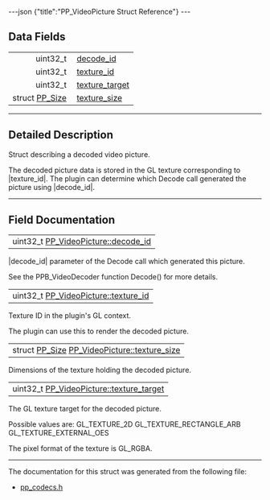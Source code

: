 ---json {"title":"PP\_VideoPicture Struct Reference"} ---

Data Fields
-----------

<table><tbody><tr class="odd"><td style="text-align: right;">uint32_t </td><td><a href="/docs/native-client/pepper_stable/c/struct_p_p___video_picture__0__1#a5745b95f0df115201c6ac1eab564cf2e" class="el">decode_id</a></td></tr><tr class="even"><td style="text-align: right;">uint32_t </td><td><a href="/docs/native-client/pepper_stable/c/struct_p_p___video_picture__0__1#a8ee7a6fdddbf71d429a16f7779af6f0f" class="el">texture_id</a></td></tr><tr class="odd"><td style="text-align: right;">uint32_t </td><td><a href="/docs/native-client/pepper_stable/c/struct_p_p___video_picture__0__1#af73723a3d48c5b8ae027826dccfdc88c" class="el">texture_target</a></td></tr><tr class="even"><td style="text-align: right;">struct <a href="/docs/native-client/pepper_stable/c/struct_p_p___size/" class="el">PP_Size</a> </td><td><a href="/docs/native-client/pepper_stable/c/struct_p_p___video_picture__0__1#aeed32ff6cc3c52d51b0a5179904e5676" class="el">texture_size</a></td></tr></tbody></table>

------------------------------------------------------------------------

<span id="details" class="anchor" style="margin: 0;"></span>

Detailed Description
--------------------

Struct describing a decoded video picture.

The decoded picture data is stored in the GL texture corresponding to |texture\_id|. The plugin can determine which Decode call generated the picture using |decode\_id|.

------------------------------------------------------------------------

Field Documentation
-------------------

<span id="a5745b95f0df115201c6ac1eab564cf2e" class="anchor" style="margin: 0;"></span>

<table><tbody><tr class="odd"><td>uint32_t <a href="/docs/native-client/pepper_stable/c/struct_p_p___video_picture__0__1#a5745b95f0df115201c6ac1eab564cf2e" class="el">PP_VideoPicture::decode_id</a></td></tr></tbody></table>

|decode\_id| parameter of the Decode call which generated this picture.

See the PPB\_VideoDecoder function Decode() for more details.

<span id="a8ee7a6fdddbf71d429a16f7779af6f0f" class="anchor" style="margin: 0;"></span>

<table><tbody><tr class="odd"><td>uint32_t <a href="/docs/native-client/pepper_stable/c/struct_p_p___video_picture__0__1#a8ee7a6fdddbf71d429a16f7779af6f0f" class="el">PP_VideoPicture::texture_id</a></td></tr></tbody></table>

Texture ID in the plugin's GL context.

The plugin can use this to render the decoded picture.

<span id="aeed32ff6cc3c52d51b0a5179904e5676" class="anchor" style="margin: 0;"></span>

<table><tbody><tr class="odd"><td>struct <a href="/docs/native-client/pepper_stable/c/struct_p_p___size/" class="el">PP_Size</a> <a href="/docs/native-client/pepper_stable/c/struct_p_p___video_picture__0__1#aeed32ff6cc3c52d51b0a5179904e5676" class="el">PP_VideoPicture::texture_size</a></td></tr></tbody></table>

Dimensions of the texture holding the decoded picture.

<span id="af73723a3d48c5b8ae027826dccfdc88c" class="anchor" style="margin: 0;"></span>

<table><tbody><tr class="odd"><td>uint32_t <a href="/docs/native-client/pepper_stable/c/struct_p_p___video_picture__0__1#af73723a3d48c5b8ae027826dccfdc88c" class="el">PP_VideoPicture::texture_target</a></td></tr></tbody></table>

The GL texture target for the decoded picture.

Possible values are: GL\_TEXTURE\_2D GL\_TEXTURE\_RECTANGLE\_ARB GL\_TEXTURE\_EXTERNAL\_OES

The pixel format of the texture is GL\_RGBA.

------------------------------------------------------------------------

The documentation for this struct was generated from the following file:

-   <a href="/docs/native-client/pepper_stable/c/pp__codecs_8h/" class="el">pp_codecs.h</a>
